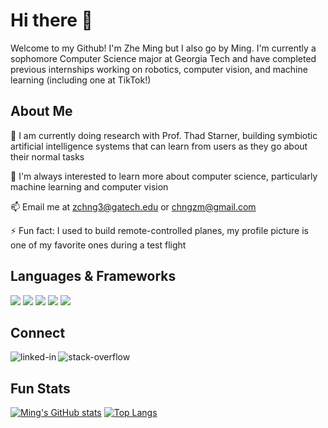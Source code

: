 # Hi there 👋

Welcome to my Github! I'm Zhe Ming but I also go by Ming. I'm currently a sophomore Computer Science major at Georgia Tech and have completed previous internships working on robotics, computer vision, and machine learning (including one at TikTok!)

## About Me

🔭 I am currently doing research with Prof. Thad Starner, building symbiotic artificial intelligence systems that can learn from users as they go about their normal tasks

🌱 I'm always interested to learn more about computer science, particularly machine learning and computer vision

📫 Email me at zchng3@gatech.edu or chngzm@gmail.com

⚡ Fun fact: I used to build remote-controlled planes, my profile picture is one of my favorite ones during a test flight

## Languages & Frameworks

[<img src="https://img.shields.io/badge/Python-3776AB?style=for-the-badge&logo=python&logoColor=white" />]()
[<img src="https://img.shields.io/badge/Java-ED8B00?style=for-the-badge&logo=java&logoColor=white" />]()
[<img src="https://img.shields.io/badge/OpenCV-27338e?style=for-the-badge&logo=OpenCV&logoColor=white" />]()
[<img src="https://img.shields.io/badge/TensorFlow-FF6F00?style=for-the-badge&logo=TensorFlow&logoColor=white" />]()
[<img src="https://img.shields.io/badge/Keras-D00000?style=for-the-badge&logo=Keras&logoColor=white" />]()

## Connect

[<img align="left" alt="linked-in" src="https://img.shields.io/badge/linkedin-%230077B5.svg?&style=for-the-badge&logo=linkedin&logoColor=white" />](https://www.linkedin.com/in/czming)
[<img align="left" alt="stack-overflow" src="https://img.shields.io/badge/stack%20overflow-FE7A16?logo=stack-overflow&logoColor=white&style=for-the-badge" />](https://stackoverflow.com/users/8522990/chngzm) <br>

## Fun Stats

[![Ming's GitHub stats](https://github-readme-stats.vercel.app/api?username=czming&theme=dark&line_height=33)]()
[![Top Langs](https://github-readme-stats.vercel.app/api/top-langs/?username=czming&theme=dark&hide=Javascript)]()

<!--
**czming/czming** is a ✨ _special_ ✨ repository because its `README.md` (this file) appears on your GitHub profile.

Here are some ideas to get you started:

- 🔭 I’m currently working on ...
- 🌱 I’m currently learning ...
- 👯 I’m looking to collaborate on ...
- 🤔 I’m looking for help with ...
- 💬 Ask me about ...
- 📫 How to reach me: ...
- 😄 Pronouns: ...
- ⚡ Fun fact: ...
-->
